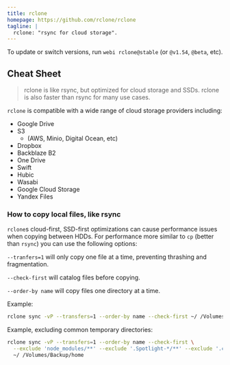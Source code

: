 ```yaml
---
title: rclone
homepage: https://github.com/rclone/rclone
tagline: |
  rclone: "rsync for cloud storage".
---
```


To update or switch versions, run `webi rclone@stable` (or `@v1.54`, `@beta`,
etc).

## Cheat Sheet

> rclone is like rsync, but optimized for cloud storage and SSDs. rclone is also
> faster than rsync for many use cases.

`rclone` is compatible with a wide range of cloud storage providers including:

- Google Drive
- S3
  - (AWS, Minio, Digital Ocean, etc)
- Dropbox
- Backblaze B2
- One Drive
- Swift
- Hubic
- Wasabi
- Google Cloud Storage
- Yandex Files

### How to copy local files, like rsync

`rclone`s cloud-first, SSD-first optimizations can cause performance issues when
copying between HDDs. For performance more similar to `cp` (better than `rsync`)
you can use the following options:

`--tranfers=1` will only copy one file at a time, preventing thrashing and
fragmentation.

`--check-first` will catalog files before copying.

`--order-by name` will copy files one directory at a time.

Example:

```bash
rclone sync -vP --transfers=1 --order-by name --check-first ~/ /Volumes/Backup/home
```

Example, excluding common temporary directories:

```bash
rclone sync -vP --transfers=1 --order-by name --check-first \
  --exclude 'node_modules/**' --exclude '.Spotlight-*/**' --exclude '.cache*/**' \
  ~/ /Volumes/Backup/home
```

